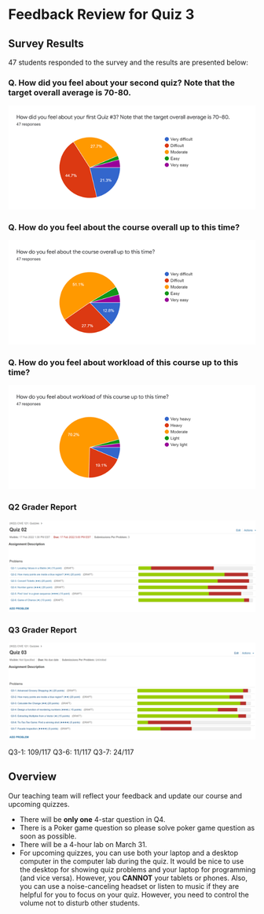 # Feedback Review for Quiz 3

## Survey Results
47 students responded to the survey and the results are presented below: 

### Q. How did you feel about your second quiz? Note that the target overall average is 70-80.
![](img/q3_graph1.png)
### Q. How do you feel about the course overall up to this time?
![](img/q3_graph2.png)
### Q. How do you feel about workload of this course up to this time?
![](img/q3_graph3.png)

### Q2 Grader Report 
![](img/q2_grader_report.PNG)

### Q3 Grader Report
![](img/q3_grader_report.PNG)

Q3-1: 109/117
Q3-6: 11/117
Q3-7: 24/117

## Overview
Our teaching team will reflect your feedback and update our course and upcoming quizzes. 

* There will be **only one** 4-star question in Q4. 
* There is a Poker game question so please solve poker game question as soon as possible. 
* There will be a 4-hour lab on March 31. 
* For upcoming quizzes, you can use both your laptop and a desktop computer in the computer lab during the quiz. It would be nice to use the desktop for showing quiz problems and your laptop for programming (and vice versa). However, you **CANNOT** your tablets or phones. Also, you can use a noise-canceling headset or listen to music if they are helpful for you to focus on your quiz. However, you need to control the volume not to disturb other students.
 


